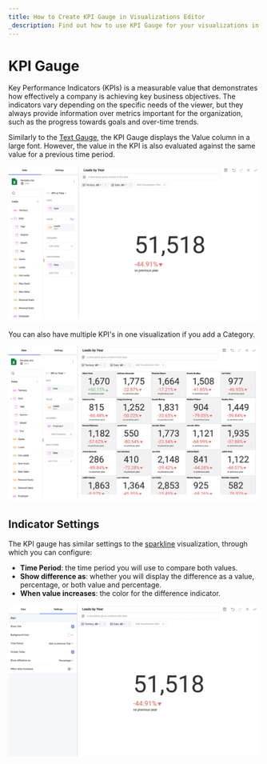 ```yaml
---
title: How to Create KPI Gauge in Visualizations Editor
_description: Find out how to use KPI Gauge for your visualizations in Reveal.
---
```


# KPI Gauge

Key Performance Indicators (KPIs) is a measurable value that demonstrates how effectively a company is achieving key business objectives. The indicators vary depending on the specific needs of the viewer, but they always provide
information over metrics important for the organization, such as the
progress towards goals and over-time trends.

Similarly to the [Text Gauge](gauge-charts.md#text-gauge), the KPI Gauge
displays the Value column in a large font. However, the value in the KPI
is also evaluated against the same value for a previous time period.

![KPI Gauge view in the Visualization editor](images/pivot-editor-view-kpi-gauge.png)

You can also have multiple KPI's in one visualization if you add a
Category.

![Multiple KPI Gauges](images/multiple-kpi-gauges.png)

## Indicator Settings

The KPI gauge has similar settings to the [sparkline](sparkline-charts.md)
visualization, through which you can configure:

  - **Time Period**: the time period you will use to compare both values.
  - **Show difference as**: whether you will display the difference as a value, percentage, or both value and percentage.
  - **When value increases**: the color for the difference indicator.

![Advanced Settings KPI Gauge](images/advanced-settings-kpi-gauge.png)

